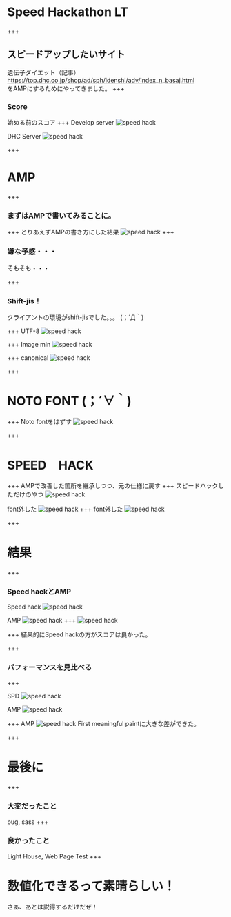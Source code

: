 # Speed Hackathon LT
+++
## スピードアップしたいサイト
遺伝子ダイエット（記事）  
https://top.dhc.co.jp/shop/ad/sph/idenshi/adv/index_n_basaj.html  
をAMPにするためにやってきました。
+++
### Score
始める前のスコア
+++
Develop server
![speed hack](assets/images/idenshi_dev_LH_before.png)

DHC Server
![speed hack](assets/images/idenshi_dhc_LH_before.png)


<!-- section -->
+++
# AMP
+++
### まずはAMPで書いてみることに。
+++
とりあえずAMPの書き方にした結果
![speed hack](assets/images/idenshi_dev_LH_after.png)
+++
### 嫌な予感・・・
そもそも・・・

+++
### Shift-jis！
クライアントの環境がshift-jisでした。。。
(；´Д｀)

+++
UTF-8
![speed hack](assets/images/idenshi_dev_LH_UTF-8.png)

+++
Image min
![speed hack](assets/images/idenshi_dev_LH_imagemin.png)

+++
canonical
![speed hack](assets/images/before.png)

+++
# NOTO FONT (；´∀｀)

+++
Noto fontをはずす
![speed hack](assets/images/amp_after.png)

+++
# SPEED　HACK
+++
AMPで改善した箇所を継承しつつ、元の仕様に戻す
+++
スピードハックしただけのやつ
![speed hack](assets/images/spd_normal.png)

font外した
![speed hack](assets/images/spd_after2.png)
+++
font外した
![speed hack](assets/images/spd_after2.png)


+++
# 結果
+++
### Speed hackとAMP
Speed hack
![speed hack](assets/images/spd_after2.png)

AMP
![speed hack](assets/images/amp_after.png)
+++
![speed hack](assets/images/amp_after.png)

+++
結果的にSpeed hackの方がスコアは良かった。

+++
### パフォーマンスを見比べる
+++

SPD
![speed hack](assets/images/spd_performance.png)

AMP
![speed hack](assets/images/amp_performance.png)

+++
AMP
![speed hack](assets/images/amp_performance.png)
First meaningful paintに大きな差ができた。


+++
# 最後に
+++
### 大変だったこと
pug, sass
+++
### 良かったこと
Light House, Web Page Test
+++
# 数値化できるって素晴らしい！
さぁ、あとは説得するだけだぜ！
